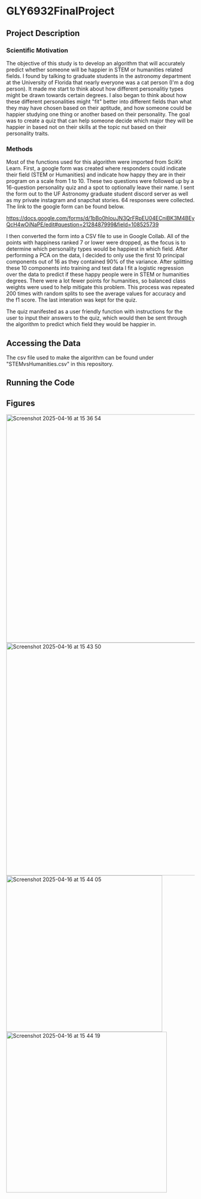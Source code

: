 # GLY6932FinalProject
## Project Description
### Scientific Motivation
The objective of this study is to develop an algorithm that will accurately predict whether someone will be happier in STEM or humanities related fields. I found by talking to graduate students in the astronomy department at the University of Florida that nearly everyone was a cat person (I'm a dog person).  It made me start to think about how different personalitiy types might be drawn towards certain degrees. I also began to think about how these different personalities might "fit" better into different fields than what they may have chosen based on their aptitude, and how someone could be happier studying one thing or another based on their personality.  The goal was to create a quiz that can help someone decide which major they will be happier in based not on their skills at the topic nut based on their personality traits.   
### Methods
Most of the functions used for this algorithm were imported from SciKit Learn. First, a google form was created where responders could indicate their field (STEM or Humanities) and indicate how happy they are in their program on a scale from 1 to 10.  These two questions were followed up by a 16-question personality quiz and a spot to optionally leave their name.  I sent the form out to the UF Astronomy graduate student discord server as well as my private instagram and snapchat stories. 64 responses were collected. The link to the google form can be found below.  

https://docs.google.com/forms/d/1bBo0hlouJN3QrFRpEU04ECniBK3M4BEyQcH4wOiNaPE/edit#question=2128487999&field=108525739

I then converted the form into a CSV file to use in Google Collab.  All of the points with happiness ranked 7 or lower were dropped, as the focus is to determine which personality types would be happiest in which field. After performing a PCA on the data, I decided to only use the first 10 principal components out of 16 as they contained 90% of the variance.  After splitting these 10 components into training and test data I fit a logistic regression over the data to predict if these happy people were in STEM or humanities degrees.  There were a lot fewer points for humanities, so balanced class weights were used to help mitigate this problem.  This process was repeated 200 times with random splits to see the average values for accuracy and the f1 score.  The last interation was kept for the quiz.  

The quiz manifested as a user friendly function with instructions for the user to input their answers to the quiz, which would then be sent through the algorithm to predict which field they would be happier in.  
## Accessing the Data
The csv file used to make the algorithm can be found under "STEMvsHumanities.csv" in this repository.
## Running the Code

## Figures
<img width="609" alt="Screenshot 2025-04-16 at 15 36 54" src="https://github.com/user-attachments/assets/bf0b35bc-31f9-4813-89ad-bdeed4d62209" />
<img width="621" alt="Screenshot 2025-04-16 at 15 43 50" src="https://github.com/user-attachments/assets/3cdcb6d8-a24f-4c13-9812-b73ca95f1b4a" />
<img width="417" alt="Screenshot 2025-04-16 at 15 44 05" src="https://github.com/user-attachments/assets/7edcde51-bf00-49ce-a271-cf1e618d725c" />
<img width="429" alt="Screenshot 2025-04-16 at 15 44 19" src="https://github.com/user-attachments/assets/30acf61f-9a3b-4709-8834-b46d011865b4" />

